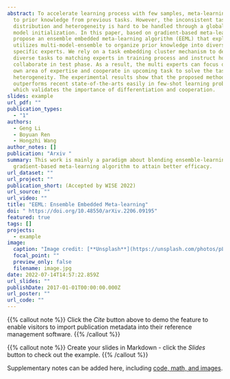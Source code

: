 ```yaml
---
abstract: To accelerate learning process with few samples, meta-learning resorts
  to prior knowledge from previous tasks. However, the inconsistent task
  distribution and heterogeneity is hard to be handled through a global sharing
  model initialization. In this paper, based on gradient-based meta-learning, we
  propose an ensemble embedded meta-learning algorithm (EEML) that explicitly
  utilizes multi-model-ensemble to organize prior knowledge into diverse
  specific experts. We rely on a task embedding cluster mechanism to deliver
  diverse tasks to matching experts in training process and instruct how experts
  collaborate in test phase. As a result, the multi experts can focus on their
  own area of expertise and cooperate in upcoming task to solve the task
  heterogeneity. The experimental results show that the proposed method
  outperforms recent state-of-the-arts easily in few-shot learning problem,
  which validates the importance of differentiation and cooperation.
slides: example
url_pdf: ""
publication_types:
  - "1"
authors:
  - Geng Li
  - Boyuan Ren
  - Hongzhi Wang
author_notes: []
publication: "Arxiv "
summary: This work is mainly a paradigm about blending ensemble-learning in
  gradient-based meta-learning algorithm to attain better efficacy.
url_dataset: ""
url_project: ""
publication_short: (Accepted by WISE 2022)
url_source: ""
url_video: ""
title: "EEML: Ensemble Embedded Meta-learning"
doi: " https://doi.org/10.48550/arXiv.2206.09195"
featured: true
tags: []
projects:
  - example
image:
  caption: "Image credit: [**Unsplash**](https://unsplash.com/photos/pLCdAaMFLTE)"
  focal_point: ""
  preview_only: false
  filename: image.jpg
date: 2022-07-14T14:57:22.859Z
url_slides: ""
publishDate: 2017-01-01T00:00:00.000Z
url_poster: ""
url_code: ""
---
```


{{% callout note %}}
Click the _Cite_ button above to demo the feature to enable visitors to import publication metadata into their reference management software.
{{% /callout %}}

{{% callout note %}}
Create your slides in Markdown - click the _Slides_ button to check out the example.
{{% /callout %}}

Supplementary notes can be added here, including [code, math, and images](https://wowchemy.com/docs/writing-markdown-latex/).
